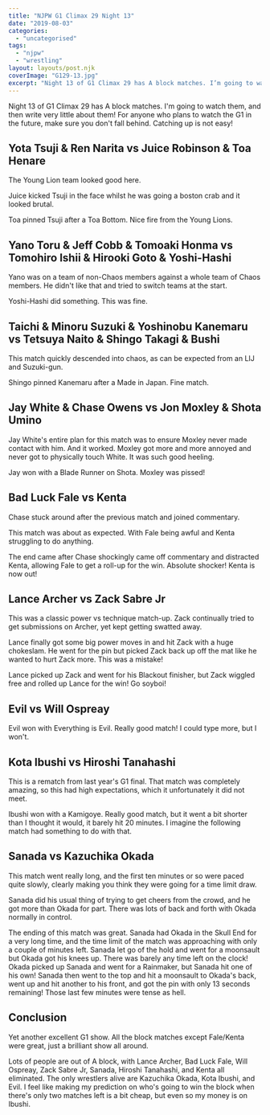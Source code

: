 ```yaml
---
title: "NJPW G1 Climax 29 Night 13"
date: "2019-08-03"
categories: 
  - "uncategorised"
tags: 
  - "njpw"
  - "wrestling"
layout: layouts/post.njk
coverImage: "G129-13.jpg"
excerpt: "Night 13 of G1 Climax 29 has A block matches. I’m going to watch them, and then write very little about them!"
---
```

Night 13 of G1 Climax 29 has A block matches. I'm going to watch them, and then write very little about them! For anyone who plans to watch the G1 in the future, make sure you don't fall behind. Catching up is not easy!

## Yota Tsuji & Ren Narita vs Juice Robinson & Toa Henare

The Young Lion team looked good here.

Juice kicked Tsuji in the face whilst he was going a boston crab and it looked brutal.

Toa pinned Tsuji after a Toa Bottom. Nice fire from the Young Lions.

## Yano Toru & Jeff Cobb & Tomoaki Honma vs Tomohiro Ishii & Hirooki Goto & Yoshi-Hashi

Yano was on a team of non-Chaos members against a whole team of Chaos members. He didn't like that and tried to switch teams at the start.

Yoshi-Hashi did something. This was fine.

## Taichi & Minoru Suzuki & Yoshinobu Kanemaru vs Tetsuya Naito & Shingo Takagi & Bushi

This match quickly descended into chaos, as can be expected from an LIJ and Suzuki-gun.

Shingo pinned Kanemaru after a Made in Japan. Fine match.

## Jay White & Chase Owens vs Jon Moxley & Shota Umino

Jay White's entire plan for this match was to ensure Moxley never made contact with him. And it worked. Moxley got more and more annoyed and never got to physically touch White. It was such good heeling.

Jay won with a Blade Runner on Shota. Moxley was pissed!

## Bad Luck Fale vs Kenta

Chase stuck around after the previous match and joined commentary.

This match was about as expected. With Fale being awful and Kenta struggling to do anything.

The end came after Chase shockingly came off commentary and distracted Kenta, allowing Fale to get a roll-up for the win. Absolute shocker! Kenta is now out!

## Lance Archer vs Zack Sabre Jr

This was a classic power vs technique match-up. Zack continually tried to get submissions on Archer, yet kept getting swatted away.

Lance finally got some big power moves in and hit Zack with a huge chokeslam. He went for the pin but picked Zack back up off the mat like he wanted to hurt Zack more. This was a mistake!

Lance picked up Zack and went for his Blackout finisher, but Zack wiggled free and rolled up Lance for the win! Go soyboi!

## Evil vs Will Ospreay

Evil won with Everything is Evil. Really good match! I could type more, but I won't.

## Kota Ibushi vs Hiroshi Tanahashi

This is a rematch from last year's G1 final. That match was completely amazing, so this had high expectations, which it unfortunately it did not meet.

Ibushi won with a Kamigoye. Really good match, but it went a bit shorter than I thought it would, it barely hit 20 minutes. I imagine the following match had something to do with that.

## Sanada vs Kazuchika Okada

This match went really long, and the first ten minutes or so were paced quite slowly, clearly making you think they were going for a time limit draw.

Sanada did his usual thing of trying to get cheers from the crowd, and he got more than Okada for part. There was lots of back and forth with Okada normally in control.

The ending of this match was great. Sanada had Okada in the Skull End for a very long time, and the time limit of the match was approaching with only a couple of minutes left. Sanada let go of the hold and went for a moonsault but Okada got his knees up. There was barely any time left on the clock! Okada picked up Sanada and went for a Rainmaker, but Sanada hit one of his own! Sanada then went to the top and hit a moonsault to Okada's back, went up and hit another to his front, and got the pin with only 13 seconds remaining! Those last few minutes were tense as hell.

## Conclusion

Yet another excellent G1 show. All the block matches except Fale/Kenta were great, just a brilliant show all around.

Lots of people are out of A block, with Lance Archer, Bad Luck Fale, Will Ospreay, Zack Sabre Jr, Sanada, Hiroshi Tanahashi, and Kenta all eliminated. The only wrestlers alive are Kazuchika Okada, Kota Ibushi, and Evil. I feel like making my prediction on who's going to win the block when there's only two matches left is a bit cheap, but even so my money is on Ibushi.
